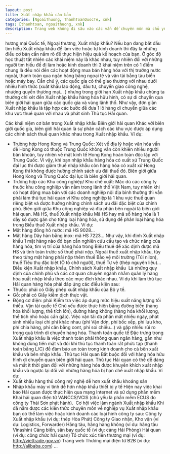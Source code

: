 ```yaml
---
layout: post
title: Xuất nhập khẩu căn bản
categories: [NgoaiThuong, ThanhToanQuocTe, xnk]
tags: [thanhtoan, ngoaithuong, xnk]
description: Trang web không đi sâu vào các vấn đề chuyên môn mà chủ yếu viết bài dưới góc độ chia sẻ các kiên thức và kinh nghiệm làm nghề
---
```


hương mại Quốc tế, Ngoại thương, Xuất nhập khẩu?​
Nếu bạn đang bắt đầu tìm hiểu Xuất nhập khẩu để làm việc hoặc tự kinh doanh thì đây là những điều cơ bản cần nắm rõ để thực hiện hiệu quả kế hoạch của bạn.
​​Ở góc độ học thuật tất nhiên các khái niệm này là khác nhau, tuy nhiên đối với những người tìm hiểu để đi làm hoặc kinh doanh thì 3 khái niệm trên có 1 điểm chung là đều nói đến các hoạt động mua bán hàng hóa với thị trường nước ngoài, thanh toán qua ngân hàng bằng ngoại tệ và vận tải bằng tàu biển hoặc máy bay.
Cần chú ý, các quốc gia có thể giao thương với nhau dưới nhiều hình thức (xuất khẩu lao động, đầu tư, chuyển giao công nghệ, nhượng quyền thương mại... ) nhưng trong giới hạn Xuất nhập khẩu chúng ta thường chỉ xét đến Xuất nhập khẩu hàng hóa hữu hình, có sự di chuyển qua biên giới hải quan giữa các quốc gia và vùng lãnh thổ.
Như vậy, đơn giản Xuất nhập khẩu là tập hợp các bước để đưa 1 lô hàng di chuyển giữa các khu vực thuế quan với nhau và phát sinh Thủ tục Hải quan.

Các khái niệm cơ bản trong Xuất nhập khẩu
Biên giới hải quan
​Khác với biên giới quốc gia, biên giới hải quan là sự phân cách các khu vực được áp dụng các chính sách thuế quan khác nhau trong Xuất nhập khẩu. Ví dụ:
- Trường hợp Hong Kong và Trung Quốc:
Xét về địa lý hoặc văn hóa vấn đề Hong Kong có thuộc Trung Quốc không vẫn còn khiến nhiều người băn khoăn, tuy nhiên về mặt kinh tế Hong Kong hoàn toàn độc lập với Trung Quốc. Vì vậy, khi bạn nhập khẩu hàng hóa có xuất xứ Trung Quốc đại lục thì được giảm thuế nhập khẩu còn hàng hóa có xuất xứ Hong Kong thì không được hưởng chính sách ưu đãi thuế đó. Biên giới giữa Hong Kong và Trung Quốc đại lục là biên giới hải quan.
- Trường hợp các Khu công nghiệp/ Khu chế xuất:
Mặc dù các công ty thuộc khu công nghiệp vẫn nằm trong lãnh thổ Việt Nam, tuy nhiên khi có hoạt động mua bán với các doanh nghiệp nội địa bình thường thì vẫn phải làm thủ tục hải quan vì Khu công nghiệp là 1 khu vực thuế quan riêng biệt và được hưởng những chính sách ưu đãi đặc biệt của chính phủ. Biên giới giữa Khu công nghiệp và địa phận bên ngoài là biên giới hải quan.
Mã HS, thuế Xuất nhập khẩu​
Mã HS hay mã số hàng hóa là 1 dãy số được gán cho từng loại hàng hóa, sử dụng để phân loại hàng hóa trong Biểu thuế Xuất nhập khẩu. Ví dụ:
- Mặt hàng đồng hồ nước: mã HS 9028...
- Mặt hàng Dây hàn bằng inox: mã HS 7223...
Như vậy, khi định Xuất nhập khẩu 1 mặt hàng nào đó bạn cần nghiên cứu cấu tạo và chức năng của hàng hóa, tìm vị trí của hàng hóa trong Biểu thuế để xác định được mã HS và tính toán trước số thuế phải nộp. Ngoài thuế xuất nhập khẩu, tùy theo từng mặt hàng phải nộp thêm thuế Bảo vệ môi trường (Túi nilon), thuế Tiêu thụ đặc biệt (Ô tô chở người), thuế Tự vệ (thép nguyên liệu)...
Điều kiện Xuất nhập khẩu, Chính sách Xuất nhập khẩu​ ​​
​Là những quy định của chính phủ và các cơ quan chuyên ngành nhằm quản lý hàng hóa xuất nhập khẩu theo các mục đích khác nhau. Ví dụ khi làm thủ tục Hải quan hàng hóa phải đáp ứng các điều kiện sau:
- Thuốc: phải có Giấy phép xuất nhập khẩu của Bộ y tế.
- Gỗ: phải có Giấy kiểm dịch thực vật.
- Động cơ điện: phải Kiểm tra việc áp dụng mức hiệu suất năng lượng tối thiểu. 
Vận tải quốc tế
Chủ yếu được thực hiện bằng đường biển (hàng hóa khối lượng, thể tích lớn), đường hàng không (hàng hóa khối lượng, thể tích nhỏ hoặc cần gấp). Việc vận tải đa phần mất nhiều ngày, phát sinh nhiều loại chi phí khác nhau (phí Vận đơn, phí bốc xếp, phí lưu kho, phí chia hàng, phí cân bằng cont, phí soi chiếu...) và gặp nhiều rủi ro trong quá trình di chuyển hàng hóa.
Thanh toán quốc tế
Đặc trưng trong Xuất nhập khẩu là việc thanh toán phải thông quan ngân hàng, gần như không dùng tiền mặt và đôi khi thủ tục thanh toán rất phức tạp (thanh toán bằng L/C) để đảm bảo an toàn trong kinh doanh cho cả bên xuất khẩu và bên nhập khẩu.
Thủ tục Hải quan
Bắt buộc đối với hàng hóa hữu hình di chuyển quan biên giới hải quan. Thủ tục Hải quan có thể dễ dàng và mất ít thời gian đối với những hàng hóa được khuyến khích xuất nhập khẩu và ngược lại đối với những hàng hóa bị hạn chế xuất nhập khẩu. Ví dụ:
- Xuất khẩu hàng thủ công mỹ nghệ dễ hơn xuất khẩu khoáng sản
- Nhập khẩu máy vi tính dễ hơn nhập khẩu thiết bị y tế
Hiện nay việc khai báo Hải quan được thực hiện qua mạng Internet và sử dụng phần mềm Khai hải quan điện tử VANCCS/VCIS (chủ yếu là phần mềm ECUS do công ty Thái Sơn phát hành).
​
Cơ hội việc làm ngành Xuất nhập khẩu
Khi đã nắm được các kiến thức chuyên môn về nghiệp vụ Xuất nhập khẩu bạn có thể làm việc hoặc kinh doanh các loại hình công ty sau:
Công ty Xuất nhập khẩu (ví dụ: thép Hòa Phát)
Công ty Giao nhận, Kho vận (ví dụ: Logistics, Forwarder)
Hãng tàu, hãng hàng không (ví dụ: hãng tàu Vinashin)
Cảng biển, sân bay quốc tế (ví dụ: cảng Hải Phòng)
Hải quan (ví dụ: công chức hải quan)
Tổ chức xúc tiến thương mại (ví dụ: http://viettrade.gov.vn)
Trang web Thương mại điện tử B2B (ví dụ: http://alibaba.com)
...